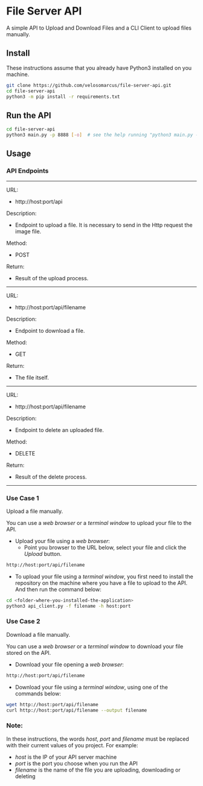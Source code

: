 # File Server API
A simple API to Upload and Download Files and a CLI Client to upload files manually.

## Install

These instructions assume that you already have Python3 installed on you machine.

```bash
git clone https://github.com/velosomarcus/file-server-api.git
cd file-server-api
python3 -m pip install -r requirements.txt
```

## Run the API

```bash
cd file-server-api
python3 main.py -p 8888 [-o]  # see the help running "python3 main.py --help"
```

## Usage

### API Endpoints
<hr />

URL:
- http://host:port/api

Description:
- Endpoint to upload a file. It is necessary to send in the Http request the image file.

Method:
- POST

Return:
- Result of the upload process.

<hr />

URL:
- http://host:port/api/filename

Description:
- Endpoint to download a file.

Method:
- GET

Return:
- The file itself.

<hr />

URL:
- http://host:port/api/filename

Description:
- Endpoint to delete an uploaded file.

Method:
- DELETE

Return:
- Result of the delete process.

<hr />

### Use Case 1
Upload a file manually.

You can use a *web browser* or a *terminal window* to 
upload your file to the API.

- Upload your file using a *web browser*:
  - Point you browser to the URL below, select your file and click the *Upload* button.
```bash
http://host:port/api/filename
```

- To upload your file using a *terminal window*, 
  you first need to install the repository on 
  the machine where you have a file to upload to the API.
  And then run the command below:
```bash
cd <folder-where-you-installed-the-application>
python3 api_client.py -f filename -h host:port
```

### Use Case 2 
Download a file manually.

You can use a *web browser* or a *terminal window* to 
download your file stored on the API.

- Download your file opening a *web browser*:
```bash
http://host:port/api/filename
```
- Download your file using a *terminal window*, using one of the commands below:
```bash
wget http://host:port/api/filename
curl http://host:port/api/filename --output filename
```


### Note:

In these instructions, the words *host*, *port* and *filename* 
must be replaced with their current values of you project. 
For example: 
- *host* is the IP of your API server machine
- *port* is the port you choose when you run the API
- *filename* is the name of the file you are uploading, downloading or deleting
